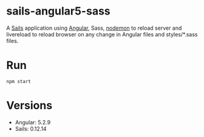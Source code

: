 # sails-angular5-sass

A [Sails](http://sailsjs.org) application using [Angular](https://angular.io), Sass, [nodemon](https://nodemon.io) to reload server and livereload to reload browser on any change in Angular files and styles/*.sass files.

# Run
`npm start`

# Versions
- Angular: 5.2.9
- Sails: 0.12.14
